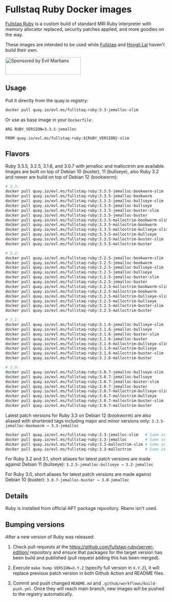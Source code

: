 Fullstaq Ruby Docker images
===========================

[Fullstaq Ruby] is a custom build of standard MRI Ruby interpreter with memory allocator replaced, security patches applied, and more goodies on the way.

These images are intended to be used while [Fullstaq] and [Hongli Lai] haven't build their own.

<a href="https://evilmartians.com/?utm_source=fullstaq-ruby-docker&utm_campaign=project_page">
<img src="https://evilmartians.com/badges/sponsored-by-evil-martians.svg" alt="Sponsored by Evil Martians" width="236" height="54">
</a>

## Usage
Pull it directly from the quay.io registry:

```sh
docker pull quay.io/evl.ms/fullstaq-ruby:3.3-jemalloc-slim
```

Or use as base image in your `Dockerfile`:

```docker
ARG RUBY_VERSION=3.3.5-jemalloc

FROM quay.io/evl.ms/fullstaq-ruby:${RUBY_VERSION}-slim
```

## Flavors

Ruby 3.3.5, 3.2.5, 3.1.6, and 3.0.7 with jemalloc and malloctrim are available. Images are built on top of Debian 10 (buster), 11 (bullseye), also Ruby 3.2 and newer are build on top of Debian 12 (bookworm):

```sh
# 3.3:
docker pull quay.io/evl.ms/fullstaq-ruby:3.3.5-jemalloc-bookworm-slim
docker pull quay.io/evl.ms/fullstaq-ruby:3.3.5-jemalloc-bookworm
docker pull quay.io/evl.ms/fullstaq-ruby:3.3.5-jemalloc-bullseye-slim
docker pull quay.io/evl.ms/fullstaq-ruby:3.3.5-jemalloc-bullseye
docker pull quay.io/evl.ms/fullstaq-ruby:3.3.5-jemalloc-buster-slim
docker pull quay.io/evl.ms/fullstaq-ruby:3.3.5-jemalloc-buster
docker pull quay.io/evl.ms/fullstaq-ruby:3.3.5-malloctrim-bookworm-slim
docker pull quay.io/evl.ms/fullstaq-ruby:3.3.5-malloctrim-bookworm
docker pull quay.io/evl.ms/fullstaq-ruby:3.3.5-malloctrim-bullseye-slim
docker pull quay.io/evl.ms/fullstaq-ruby:3.3.5-malloctrim-bullseye
docker pull quay.io/evl.ms/fullstaq-ruby:3.3.5-malloctrim-buster-slim
docker pull quay.io/evl.ms/fullstaq-ruby:3.3.5-malloctrim-buster

# 3.2:
docker pull quay.io/evl.ms/fullstaq-ruby:3.2.5-jemalloc-bookworm-slim
docker pull quay.io/evl.ms/fullstaq-ruby:3.2.5-jemalloc-bookworm
docker pull quay.io/evl.ms/fullstaq-ruby:3.2.5-jemalloc-bullseye-slim
docker pull quay.io/evl.ms/fullstaq-ruby:3.2.5-jemalloc-bullseye
docker pull quay.io/evl.ms/fullstaq-ruby:3.2.5-jemalloc-buster-slim
docker pull quay.io/evl.ms/fullstaq-ruby:3.2.5-jemalloc-buster
docker pull quay.io/evl.ms/fullstaq-ruby:3.2.5-malloctrim-bookworm-slim
docker pull quay.io/evl.ms/fullstaq-ruby:3.2.5-malloctrim-bookworm
docker pull quay.io/evl.ms/fullstaq-ruby:3.2.5-malloctrim-bullseye-slim
docker pull quay.io/evl.ms/fullstaq-ruby:3.2.5-malloctrim-bullseye
docker pull quay.io/evl.ms/fullstaq-ruby:3.2.5-malloctrim-buster-slim
docker pull quay.io/evl.ms/fullstaq-ruby:3.2.5-malloctrim-buster

# 3.1:
docker pull quay.io/evl.ms/fullstaq-ruby:3.1.6-jemalloc-bullseye-slim
docker pull quay.io/evl.ms/fullstaq-ruby:3.1.6-jemalloc-bullseye
docker pull quay.io/evl.ms/fullstaq-ruby:3.1.6-jemalloc-buster-slim
docker pull quay.io/evl.ms/fullstaq-ruby:3.1.6-jemalloc-buster
docker pull quay.io/evl.ms/fullstaq-ruby:3.1.6-malloctrim-bullseye-slim
docker pull quay.io/evl.ms/fullstaq-ruby:3.1.6-malloctrim-bullseye
docker pull quay.io/evl.ms/fullstaq-ruby:3.1.6-malloctrim-buster-slim
docker pull quay.io/evl.ms/fullstaq-ruby:3.1.6-malloctrim-buster

# 3.0:
docker pull quay.io/evl.ms/fullstaq-ruby:3.0.7-jemalloc-bullseye-slim
docker pull quay.io/evl.ms/fullstaq-ruby:3.0.7-jemalloc-bullseye
docker pull quay.io/evl.ms/fullstaq-ruby:3.0.7-jemalloc-buster-slim
docker pull quay.io/evl.ms/fullstaq-ruby:3.0.7-jemalloc-buster
docker pull quay.io/evl.ms/fullstaq-ruby:3.0.7-malloctrim-bullseye-slim
docker pull quay.io/evl.ms/fullstaq-ruby:3.0.7-malloctrim-bullseye
docker pull quay.io/evl.ms/fullstaq-ruby:3.0.7-malloctrim-buster-slim
docker pull quay.io/evl.ms/fullstaq-ruby:3.0.7-malloctrim-buster
```

Latest patch versions for Ruby 3.3 on Debian 12 (bookworm) are also aliased with shortened tags including major and minor versions only: `3.3.5-jemalloc-bookworm → 3.3-jemalloc`

```sh
docker pull quay.io/evl.ms/fullstaq-ruby:3.3-jemalloc-slim   # Same as quay.io/evl.ms/fullstaq-ruby:3.3.5-jemalloc-bookworm-slim
docker pull quay.io/evl.ms/fullstaq-ruby:3.3-jemalloc        # Same as quay.io/evl.ms/fullstaq-ruby:3.3.5-jemalloc-bookworm
docker pull quay.io/evl.ms/fullstaq-ruby:3.3-malloctrim-slim # Same as quay.io/evl.ms/fullstaq-ruby:3.3.5-malloctrim-bookworm-slim
docker pull quay.io/evl.ms/fullstaq-ruby:3.3-malloctrim      # Same as quay.io/evl.ms/fullstaq-ruby:3.3.5-malloctrim-bookworm
```

For Ruby 3.2 and 3.1, short aliases for latest patch versions are made against Debian 11 (bullseye): `3.2.5-jemalloc-bullseye → 3.2-jemalloc`

For Ruby 3.0, short aliases for latest patch versions are made against Debian 10 (buster): `3.0.7-jemalloc-buster → 3.0-jemalloc`


## Details

Ruby is installed from official APT package repository. Rbenv isn't used.

## Bumping versions

After a new version of Ruby was released:

 1. Check pull requests at the https://github.com/fullstaq-ruby/server-edition/ repository and ensure that packages for the target version has been build and published (pull request adding this has been merged).

 2. Execute `make bump VERSION=X.Y.Z` (specify full version in `X.Y.Z`), it will replace previous patch version in both Github Action and README files.

 3. Commit and push changed `README.md` and `.github/workflows/build-push.yml`. Once they will reach main branch, new images will be pushed to the registry automatically.

[Fullstaq Ruby]: https://fullstaqruby.org/ "Ruby, optimized for production"
[Hongli Lai]: https://www.joyfulbikeshedding.com/
[Fullstaq]: https://fullstaq.com/
